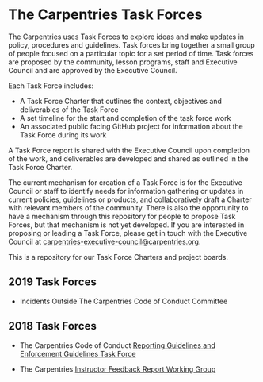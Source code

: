 # The Carpentries Task Forces

The Carpentries uses Task Forces to explore ideas and make updates in policy, procedures and guidelines. Task forces bring together a small group of people focused on a particular topic for a set period of time. Task forces are proposed by the community, lesson programs, staff and Executive Council and are approved by the Executive Council. 

Each Task Force includes:

- A Task Force Charter that outlines the context, objectives and deliverables of the Task Force
- A set timeline for the start and completion of the task force work
- An associated public facing GitHub project for information about the Task Force during its work

A Task Force report is shared with the Executive Council upon completion of the work, and deliverables are developed and shared as outlined in the Task Force Charter.

The current mechanism for creation of a Task Force is for the Executive Council or staff to identify needs for information gathering or updates in current policies, guidelines or products, and collaboratively draft a Charter with relevant members of the community. There is also the opportunity to have a mechanism through this repository for people to propose Task Forces, but that mechanism is not yet developed. If you are interested in proposing or leading a Task Force, please get in touch with the Executive Council at [carpentries-executive-council@carpentries.org](mailto:carpentries-executive-council@carpentries.org).

This is a repository for our Task Force Charters and project boards.

## 2019 Task Forces

- Incidents Outside The Carpentries Code of Conduct Committee

## 2018 Task Forces

- The Carpentries Code of Conduct [Reporting Guidelines and Enforcement Guidelines Task Force](https://github.com/carpentries/coc-guidelines-taskforce)

- The Carpentries [Instructor Feedback Report Working Group](https://github.com/carpentries/instructor-feedback)

